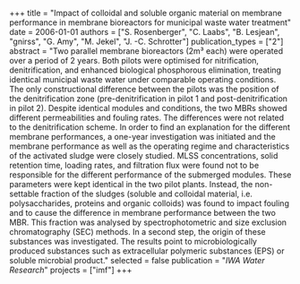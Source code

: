+++
title = "Impact of colloidal and soluble organic material on membrane performance in membrane bioreactors for municipal waste water treatment"
date = 2006-01-01
authors = ["S. Rosenberger", "C. Laabs", "B. Lesjean", "gnirss", "G. Amy", "M. Jekel", "J. -C. Schrotter"]
publication_types = ["2"]
abstract = "Two parallel membrane bioreactors (2m³ each) were operated over a period of 2 years. Both pilots were optimised for nitrification, denitrification, and enhanced biological phosphorous elimination, treating identical municipal waste water under comparable operating conditions. The only constructional difference between the pilots was the position of the denitrification zone (pre-denitrification in pilot 1 and post-denitrification in pilot 2). Despite identical modules and conditions, the two MBRs showed different permeabilities and fouling rates. The differences were not related to the denitrification scheme. In order to find an explanation for the different membrane performances, a one-year investigation was initiated and the membrane performance as well as the operating regime and characteristics of the activated sludge were closely studied. MLSS concentrations, solid retention time, loading rates, and filtration flux were found not to be responsible for the different performance of the submerged modules. These parameters were kept identical in the two pilot plants. Instead, the non-settable fraction of the sludges (soluble and colloidal material, i.e. polysaccharides, proteins and organic colloids) was found to impact fouling and to cause the difference in membrane performance between the two MBR. This fraction was analysed by spectrophotometric and size exclusion chromatography (SEC) methods. In a second step, the origin of these substances was investigated. The results point to microbiologically produced substances such as extracellular polymeric substances (EPS) or soluble microbial product."
selected = false
publication = "*IWA Water Research*"
projects = ["imf"]
+++

